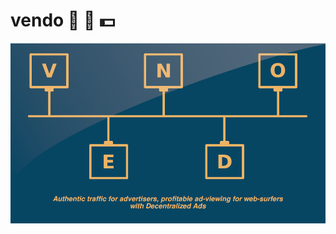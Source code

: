 # vendo :loudspeaker: :closed_lock_with_key: :dollar:
![vendo banner with tagline](vendo_banner_tagline.png "vendo banner with tagline")
